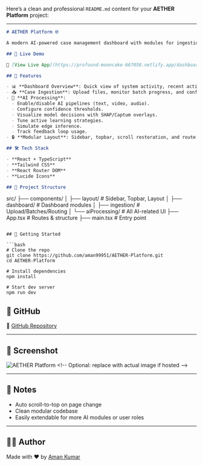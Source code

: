 Here’s a clean and professional `README.md` content for your **AETHER Platform** project:

---

```markdown
# AETHER Platform 🌐

A modern AI-powered case management dashboard with modules for ingestion, model explainability, active learning, and system monitoring — built using **React**, **Tailwind CSS**, **TypeScript**, and **React Router**.

## 🚀 Live Demo

🔗 [View Live App](https://profound-mooncake-667058.netlify.app/dashboard/overview)

## 🧩 Features

- 📊 **Dashboard Overview**: Quick view of system activity, recent actions, and shortcuts.
- 📥 **Case Ingestion**: Upload files, monitor batch progress, and configure routing rules.
- 🧠 **AI Processing**:
  - Enable/disable AI pipelines (text, video, audio).
  - Configure confidence thresholds.
  - Visualize model decisions with SHAP/Captum overlays.
  - Tune active learning strategies.
  - Simulate edge inference.
  - Track feedback loop usage.
- 🔒 **Modular Layout**: Sidebar, topbar, scroll restoration, and route-specific tabs.

## 🛠️ Tech Stack

- **React + TypeScript**
- **Tailwind CSS**
- **React Router DOM**
- **Lucide Icons**

## 📂 Project Structure

```

src/
├── components/
│   ├── layout/         # Sidebar, Topbar, Layout
│   ├── dashboard/      # Dashboard modules
│   ├── ingestion/      # Upload/Batches/Routing
│   └── aiProcessing/   # All AI-related UI
├── App.tsx             # Routes & structure
├── main.tsx            # Entry point

````

## 🧪 Getting Started

```bash
# Clone the repo
git clone https://github.com/aman99951/AETHER-Platform.git
cd AETHER-Platform

# Install dependencies
npm install

# Start dev server
npm run dev
````

## 🔗 GitHub

📁 [GitHub Repository](https://github.com/aman99951/AETHER-Platform)

---

## 📸 Screenshot

![AETHER Platform]([https://profound-mooncake-667058.netlify.app/screenshot.png](https://i.ibb.co/7NJ4fYSf/Screenshot-2025-07-15-170219.png)) <!-- Optional: replace with actual image if hosted -->

---

## 📌 Notes

* Auto scroll-to-top on page change
* Clean modular codebase
* Easily extendable for more AI modules or user roles

---

## 🧑‍💻 Author

Made with ❤️ by [Aman Kumar](https://github.com/aman99951)

```

